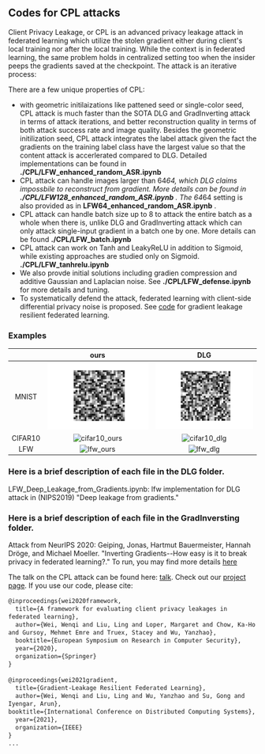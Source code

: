 ## Codes for CPL attacks

Client Privacy Leakage, or CPL is an advanced privacy leakage attack in federated learning which utilize the stolen gradient either during client's local training nor after the local training. While the context is in federated learning, the same problem holds in centralized setting too when the insider peeps the gradients saved at the checkpoint. The attack is an iterative process: 

There are a few unique properties of CPL:
- with geometric initilaizations like pattened seed or single-color seed, CPL attack is much faster than the SOTA DLG and GradInverting attack in terms of attack iterations, and better reconstruction quality in terms of both attack success rate and image quality. Besides the geometric initilization seed, CPL attack integrates the label attack given the fact the gradients on the training label class have the largest value so that the content attack is accerlerated compared to DLG. Detailed implementations can be found in <strong>./CPL/LFW_enhanced_random_ASR.ipynb</strong> 
- CPL attack can handle images larger than 64*64, which DLG claims impossbile to reconstruct from gradient. More details can be found in <strong> ./CPL/LFW128_enhanced_random_ASR.ipynb</strong> . The 64*64 setting is also provided as in <strong> LFW64_enhanced_random_ASR.ipynb</strong> .
- CPL attack can handle batch size up to 8 to attack the entire batch as a whole when there is, unlike DLG and GradInverting attack which can only attack single-input gradient in a batch one by one. More details can be found <strong>./CPL/LFW_batch.ipynb</strong> 
- CPL attack can work on Tanh and LeakyReLU in addition to Sigmoid, while existing approaches are studied only on Sigmoid. <strong> ./CPL/LFW_tanhrelu.ipynb</strong>
- We also provde initial solutions including gradien compression and additive Gaussian and Laplacian noise. See <strong> ./CPL/LFW_defense.ipynb</strong> for more details and tuning.
- To systematically defend the attack, federated learning with client-side differential privacy noise is proposed. See [code](https://github.com/git-disl/Fed-CDP) for gradient leakage resilient federated learning.


### Examples

|  | ours | DLG |
|:---:|:---:|:---:|
| MNIST| ![mnist_ours](demo/mnist_ours.gif) | ![mnist_dlg](demo/mnist_dlg.gif) |
| CIFAR10| ![cifar10_ours](demo/cifar10_ours.gif) | ![cifar10_dlg](demo/cifar10_dlg.gif) |
| LFW| ![lfw_ours](demo/lfw_ours.gif) | ![lfw_dlg](demo/lfw_dlg.gif) |



### Here is a brief description of each file in the DLG folder.

LFW_Deep_Leakage_from_Gradients.ipynb: lfw implementation for DLG attack in (NIPS2019) "Deep leakage from gradients."

### Here is a brief description of each file in the GradInversting folder.

Attack from NeurIPS 2020: Geiping, Jonas, Hartmut Bauermeister, Hannah Dröge, and Michael Moeller. "Inverting Gradients--How easy is it to break privacy in federated learning?." 
To run, you may find more details [here](https://github.com/JonasGeiping/invertinggradients)


The talk on the CPL attack can be found here:  <a href="https://www.youtube.com/watch?v=BNGpv4AW80g" target="_blank">talk</a>. Check out our [project page](https://git-disl.github.io/ESORICS20-CPL/).
If you use our code, please cite:

```
@inproceedings{wei2020framework,
  title={A framework for evaluating client privacy leakages in federated learning},
  author={Wei, Wenqi and Liu, Ling and Loper, Margaret and Chow, Ka-Ho and Gursoy, Mehmet Emre and Truex, Stacey and Wu, Yanzhao},
  booktitle={European Symposium on Research in Computer Security},
  year={2020},
  organization={Springer}
}

@inproceedings{wei2021gradient,
  title={Gradient-Leakage Resilient Federated Learning},
  author={Wei, Wenqi and Liu, Ling and Wu, Yanzhao and Su, Gong and Iyengar, Arun},
booktitle={International Conference on Distributed Computing Systems},
  year={2021},
  organization={IEEE}
}
...

